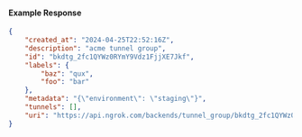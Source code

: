 <!-- Code generated for API Clients. DO NOT EDIT. -->

#### Example Response

```json
{
	"created_at": "2024-04-25T22:52:16Z",
	"description": "acme tunnel group",
	"id": "bkdtg_2fc1QYWz0RYmY9Vdz1FjjXE7Jkf",
	"labels": {
		"baz": "qux",
		"foo": "bar"
	},
	"metadata": "{\"environment\": \"staging\"}",
	"tunnels": [],
	"uri": "https://api.ngrok.com/backends/tunnel_group/bkdtg_2fc1QYWz0RYmY9Vdz1FjjXE7Jkf"
}
```
